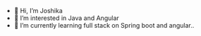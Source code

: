 - 👋 Hi, I’m Joshika
- 👀 I’m interested in Java and Angular
- 🌱 I’m currently learning full stack on Spring boot and angular..

<!---
Joshika-jaya/Joshika-jaya is a ✨ special ✨ repository because its `README.md` (this file) appears on your GitHub profile.
You can click the Preview link to take a look at your changes.
--->
